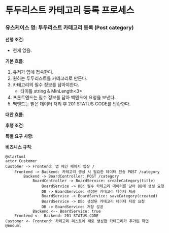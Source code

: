 # 투두리스트 카테고리 등록 프로세스

### 유스케이스 명: 투두리스트 카테고리 등록 (Post category)

**선행 조건**:

- 현재 없음.

**기본 흐름**:

1. 유저가 앱에 접속한다.
2. 원하는 투두리스트를 카테고리로 만든다.
3. 카테고리의 필수 정보를 담아야한다.
   - 타이틀 string & MinLength<3>
4. 프론트엔드는 필수 정보를 담아 백엔드에 요청을 보낸다.
5. 백엔드는 받은 데이터 처리 후 201 STATUS CODE를 반환한다.

**대안 흐름**:

**후행 조건**:

**특별 요구 사항**:

**비즈니스 규칙**:

```plantuml
@startuml
actor Customer
Customer -> Frontend: 앱 메인 페이지 입장 /
    Frontend -> Backend: 카테고리 생성 시 필요한 데이터 전송 POST /category
        Backend -> BoardController: POST /category
            BoardController -> BoardService: createCategory(title)
                BoardService -> DB: 필수 카테고리 데이터를 담아 DB에 생성 요청
                DB -> BoardService: 생성된 카테고리 데이터 제공
                BoardService -> BoardService: saveCategory(created)
                BoardService -> DB: 생성된 카테고리 데이터 저장 요청
                DB -> BoardService: 저장 성공
            Backend <-- BoardService: true
    Frontend <-- Backend: 201 STATUS CODE
Customer <- Frontend: 카테고리 리스트에 새로 생성한 카테고리가 추가된 화면
@enduml
```
